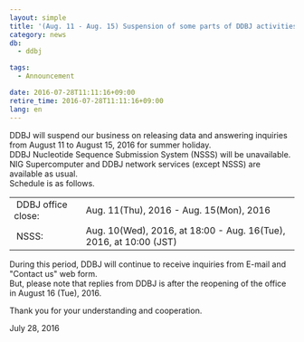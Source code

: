 ```yaml
---
layout: simple
title: '(Aug. 11 - Aug. 15) Suspension of some parts of DDBJ activities during Summer Holiday'
category: news
db:
  - ddbj

tags:
  - Announcement

date: 2016-07-28T11:11:16+09:00
retire_time: 2016-07-28T11:11:16+09:00
lang: en
---
```


<p>DDBJ will suspend our business on releasing data and answering inquiries from August 11 to August 15, 2016 for summer holiday.<br>DDBJ Nucleotide Sequence Submission System (NSSS) will be unavailable.<br>NIG Supercomputer and DDBJ network services (except NSSS) are available as usual.<br>Schedule is as follows.</p>

<table class="table_toumei">
    <tbody>
        <tr>
            <td><span class="icon_square"> DDBJ office close:</span></td>
            <td>Aug. 11(Thu), 2016 - Aug. 15(Mon), 2016</td>
        </tr>
        <tr>
            <td><span class="icon_square"> NSSS:</span></td>
            <td>Aug. 10(Wed), 2016, at 18:00 - Aug. 16(Tue), 2016, at 10:00 (JST)</td>
        </tr>
    </tbody>
</table>

<p>During this period, DDBJ will continue to receive inquiries from E-mail and "Contact us" web form.<br>But, please note that replies from DDBJ is after the reopening of the office in August 16 (Tue), 2016.</p>

<p>Thank you for your understanding and cooperation.</p>

<p>July 28, 2016</p>
